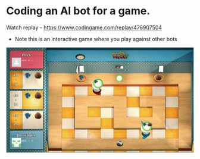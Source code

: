 # Coding an AI bot for a game.
Watch replay - https://www.codingame.com/replay/476907504

* Note this is an interactive game where you play against other bots

![alt text](https://github.com/Gbemiro8/Code-a-la-mode/blob/master/image.png)
